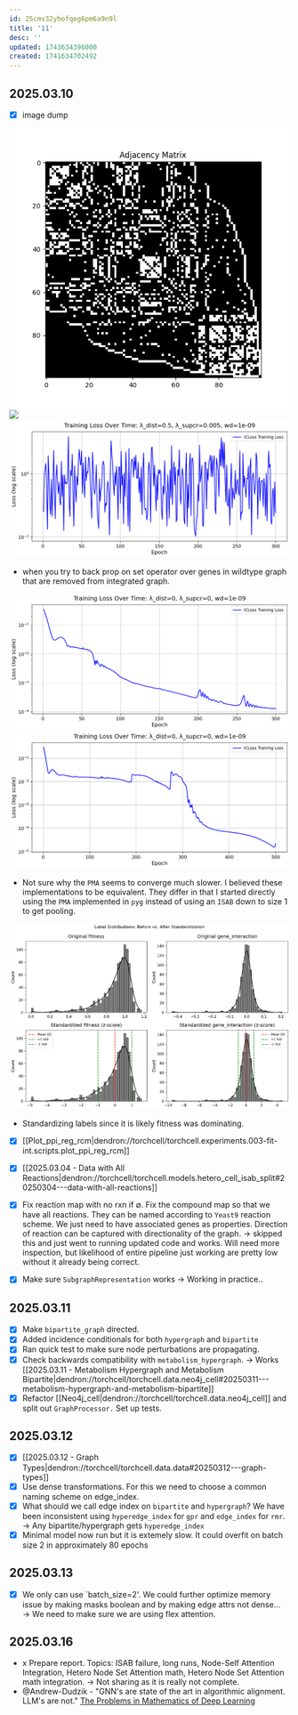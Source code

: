 ```yaml
---
id: 25cmv32yhofqeg6pm6a9n9l
title: '11'
desc: ''
updated: 1743634396000
created: 1741634702492
---
```


## 2025.03.10

- [x] image dump

![](./assets/images/stochastic_block_adjacency_matrix.png)
![](./assets/images/ppi_reg_adjacency_matrices_with_rcm.png)
![](./assets/images/hetero_cell_isab_gene_interaction_split_training_loss_2025-03-04-20-17-32.png)

- when you try to back prop on set operator over genes in wildtype graph that are removed from integrated graph.

![](./assets/images/hetero_cell_isab_training_loss_2025-03-05-06-01-46.png)
![](./assets/images/hetero_cell_pma_training_loss_2025-03-06-15-37-43.png)

- Not sure why the `PMA` seems to converge much slower. I believed these implementations to be equivalent. They differ in that I started directly using the `PMA` implemented in `pyg` instead of using an `ISAB` down to size 1 to get pooling.

![](./assets/images/standardization_with_metabolism_comparison.png)

- Standardizing labels since it is likely fitness was dominating.

- [x] [[Plot_ppi_reg_rcm|dendron://torchcell/torchcell.experiments.003-fit-int.scripts.plot_ppi_reg_rcm]]
- [x] [[2025.03.04 - Data with All Reactions|dendron://torchcell/torchcell.models.hetero_cell_isab_split#20250304---data-with-all-reactions]]

- [x] Fix reaction map with no rxn if $\emptyset$. Fix the compound map so that we have all reactions. They can be named according to `Yeast9` reaction scheme. We just need to have associated genes as properties. Direction of reaction can be captured with directionality of the graph. → skipped this and just went to running updated code and works. Will need more inspection, but likelihood of entire pipeline just working are pretty low without it already being correct.
- [x] Make sure `SubgraphRepresentation` works → Working in practice..

## 2025.03.11

- [x] Make `bipartite_graph` directed.
- [x] Added incidence conditionals for both `hypergraph` and `bipartite`
- [x] Ran quick test to make sure node perturbations are propagating.
- [x] Check backwards compatibility with `metabolism_hypergraph`. → Works [[2025.03.11 - Metabolism Hypergraph and Metabolism Bipartite|dendron://torchcell/torchcell.data.neo4j_cell#20250311---metabolism-hypergraph-and-metabolism-bipartite]]
- [x] Refactor [[Neo4j_cell|dendron://torchcell/torchcell.data.neo4j_cell]] and split out `GraphProcessor.` Set up tests.

## 2025.03.12

- [x] [[2025.03.12 - Graph Types|dendron://torchcell/torchcell.data.data#20250312---graph-types]]
- [x] Use dense transformations. For this we need to choose a common naming scheme on edge_index.
- [x] What should we call edge index on `bipartite` and `hypergraph`? We have been inconsistent using `hyperedge_index` for `gpr` and `edge_index` for `rmr`. → Any bipartite/hypergraph gets `hyperedge_index`
- [x] Minimal model now run but it is extemely slow. It could overfit on batch size 2 in approximately 80 epochs

## 2025.03.13

- [x] We only can use `batch_size=2'. We could further optimize memory issue by making masks boolean and by making edge attrs not dense... → We need to make sure we are using flex attention.

## 2025.03.16

- x Prepare report. Topics: ISAB failure, long runs, Node-Self Attention Integration, Hetero Node Set Attention math, Hetero Node Set Attention math integration. → Not sharing as it is really not complete.
- @Andrew-Dudzik - "GNN's are state of the art in algorithmic alignment. LLM's are not." [The Problems in Mathematics of Deep Learning](https://www.youtube.com/watch?v=btF19HOrWC4)
